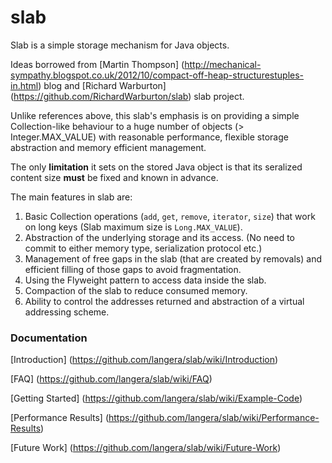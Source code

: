 slab
======

Slab is a simple storage mechanism for Java objects.

Ideas borrowed from [Martin Thompson] (http://mechanical-sympathy.blogspot.co.uk/2012/10/compact-off-heap-structurestuples-in.html) blog and [Richard Warburton] (https://github.com/RichardWarburton/slab) slab project.

Unlike references above, this slab's emphasis is on providing a simple Collection-like behaviour to a huge number of objects
(> Integer.MAX_VALUE) with reasonable performance, flexible storage abstraction and memory efficient management.

The only **limitation** it sets on the stored Java object is that its seralized content size **must** be fixed and known in advance.

The main features in slab are:

1. Basic Collection operations (`add`, `get`, `remove`, `iterator`, `size`) that work on long keys (Slab maximum size is `Long.MAX_VALUE`). 
2. Abstraction of the underlying storage and its access. (No need to commit to either memory type, serialization protocol etc.)
3. Management of free gaps in the slab (that are created by removals) and efficient filling of those gaps to avoid fragmentation. 
4. Using the Flyweight pattern to access data inside the slab.
5. Compaction of the slab to reduce consumed memory.
6. Ability to control the addresses returned and abstraction of a virtual addressing scheme. 

### Documentation

[Introduction] (https://github.com/langera/slab/wiki/Introduction)

[FAQ] (https://github.com/langera/slab/wiki/FAQ)

[Getting Started] (https://github.com/langera/slab/wiki/Example-Code)

[Performance Results] (https://github.com/langera/slab/wiki/Performance-Results)

[Future Work] (https://github.com/langera/slab/wiki/Future-Work)

    
    
    



 

 
  

